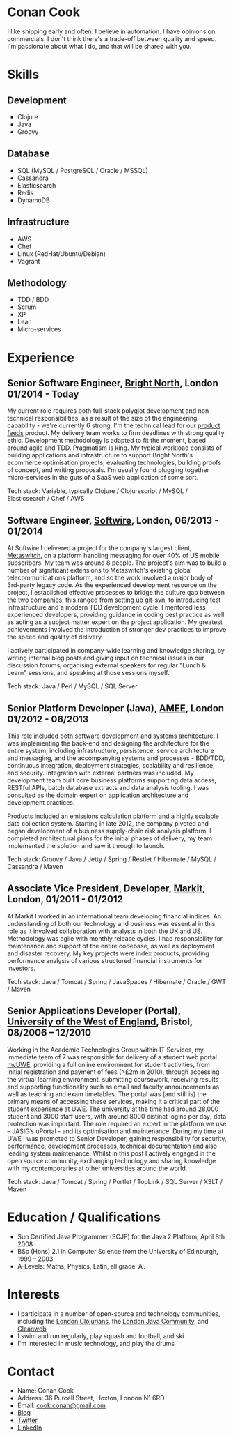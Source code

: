 Conan Cook
==========
I like shipping early and often.  I believe in automation.  I have opinions on commercials.  I don't think there's a trade-off between quality and speed.  I'm passionate about what I do, and that will be shared with you.
 
Skills
======

Development
-----------
+ Clojure
+ Java 
+ Groovy

Database
----------
+ SQL (MySQL / PostgreSQL / Oracle / MSSQL)
+ Cassandra
+ Elasticsearch
+ Redis
+ DynamoDB

Infrastructure
--------------
+ AWS
+ Chef
+ Linux (RedHat/Ubuntu/Debian)
+ Vagrant

Methodology
-----------
+ TDD / BDD
+ Scrum
+ XP
+ Lean
+ Micro-services

Experience
==========

Senior Software Engineer, [Bright North](http://www.brightnorth.co.uk/), London 01/2014 - Today
-----------------------------------------------------------------------------------------------

My current role requires both full-stack polyglot development and non-technical responsibilities, as a result of the size of the engineering capability - we're currently 6 strong.  I'm the technical lead for our [product feeds](http://www.brightnorth.co.uk/solutions/product-feed-creation.html) product. My delivery team works to firm deadlines with strong quality ethic.  Development methodology is adapted to fit the moment, based around agile and TDD.  Pragmatism is king.  My typical workload consists of building applications and infrastructure to support Bright North's ecommerce optimisation projects, evaluating technologies, building proofs of concept, and writing proposals.  I'm usually found plugging together micro-services in the guts of a SaaS web application of some sort.

Tech stack: Variable, typically Clojure / Clojurescript / MySQL / Elasticsearch / Chef / AWS

Software Engineer, [Softwire](http://www.softwire.com), London, 06/2013 - 01/2014
---------------------------------------------------------------------------------

At Softwire I delivered a project for the company's largest client, [Metaswitch](http://www.metaswitch.com/), on a platform handling messaging for over 40% of US mobile subscribers.  My team was around 8 people. The project's aim was to build a number of significant extensions to Metaswitch's existing global telecommunications platform, and so the work involved a major body of 3rd-party legacy code.  As the experienced development resource on the project, I established effective processes to bridge the culture gap between the two companies; this ranged from setting up git-svn, to introducing test infrastructure and a modern TDD development cycle.  I mentored less experienced developers, providing guidance in coding best practice as well as acting as a subject matter expert on the project application.  My greatest achievements involved the introduction of stronger dev practices to improve the speed and quality of delivery. 

I actively participated in company-wide learning and knowledge sharing, by writing internal blog posts and giving input on technical issues in our discussion forums, organising external speakers for regular "Lunch & Learn" sessions, and speaking at those sessions myself.

Tech stack: Java / Perl / MySQL / SQL Server  

Senior Platform Developer (Java), [AMEE](http://www.amee.com), London 01/2012 - 06/2013
---------------------------------------------------------------------------------------

This role included both software development and systems architecture.  I was implementing the back-end and designing the architecture for the entire system, including infrastructure, persistence, service architecture and messaging, and the accompanying systems and processes - BDD/TDD, continuous integration, deployment strategies, scalability and resilience, and security.  Integration with external partners was included.  My development team built core business platforms supporting data access, RESTful APIs, batch database extracts and data analysis tooling.  I was consulted as the domain expert on application architecture and development practices.

Products included an emissions calculation platform and a highly scalable data collection system.  Starting in late 2012, the company pivoted and began development of a business supply-chain risk analysis platform. I completed architectural plans for the initial phases of delivery, my team implemented the solution and saw it through to launch.

Tech stack: Groovy / Java / Jetty / Spring / Restlet / Hibernate / MySQL / Cassandra / Maven

Associate Vice President, Developer, [Markit](http://www.markit.com), London, 01/2011 - 01/2012
-----------------------------------------------------------------------------------------------

At Markit I worked in an international team developing financial indices.  An understanding of both our technology and business was essential in this role as it involved collaboration with analysts in both the UK and US.  Methodology was agile with monthly release cycles.  I had responsibility for maintenance and support of the entire codebase, as well as deployment and disaster recovery.  My key projects were index products, providing performance analysis of various structured financial instruments for investors.

Tech stack: Java / Tomcat / Spring / JavaSpaces / Hibernate / Oracle / GWT / Maven
 
Senior Applications Developer (Portal), [University of the West of England](http://www.uwe.ac.uk), Bristol, 08/2006 – 12/2010
-----------------------------------------------------------------------------------------------------------------------------

Working in the Academic Technologies Group within IT Services, my immediate team of 7 was responsible for delivery of a student web portal [myUWE](http://my.uwe.ac.uk), providing a full online environment for student activities, from initial registration and payment of fees (>£2m in 2010), through accessing the virtual learning environment, submitting coursework, receiving results and supporting functionality such as email and faculty announcements as well as teaching and exam timetables.  The portal was (and still is) the primary means of accessing these services, making it a critical part of the student experience at UWE.  The university at the time had around 28,000 student and 3000 staff users, with around 8000 distinct logins per day; data protection was important.  The role required an expert in the platform we use – JASIG’s uPortal - and its optimisation and maintenance.  During my time at UWE I was promoted to Senior Developer, gaining responsibility for security, performance, development processes, technical documentation and also leading system maintenance. Whilst in this post I actively engaged in the open source community, exchanging technology and sharing knowledge with my contemporaries at other universities around the world.

Tech stack: Java / Tomcat / Spring / Portlet / TopLink / SQL Server / XSLT / Maven

Education / Qualifications
==========================
+ Sun Certified Java Programmer (SCJP) for the Java 2 Platform, April 8th 2008
+ BSc (Hons) 2.1 in Computer Science from the University of Edinburgh, 1999 – 2003
+ A-Levels: Maths, Physics, Latin, all grade 'A'.
 
Interests
=========
+ I participate in a number of open-source and technology communities, including the [London Clojurians](http://londonclojurians.org/), the [London Java Community](http://www.meetup.com/Londonjavacommunity/), and [Cleanweb](http://www.cleanweb.org.uk/)
+ I swim and run regularly, play squash and football, and ski
+ I'm interested in music technology, and play the drums

Contact
=======
+ Name: Conan Cook
+ Address: 36 Purcell Street, Hoxton, London N1 6RD
+ Email: [cook.conan@gmail.com](mailto:cook.conan@gmail.com)
+ [Blog](http://conan.is)
+ [Twitter](https://twitter.com/conanistweeting)
+ [LinkedIn](uk.linkedin.com/pub/conan-cook/21/9b4/265)
